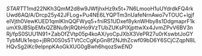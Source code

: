 $START$T1md22NKh3QmM2d8w9JWfjhxHz9x5t+7N6LmooH1uUYdrdkFQ4rkUwd6AQ/A/Drcp25y42JFLog+Pu4NE6LYQPTm3nUafeNrnAwo7vTOUC+lgjfeIVjth0VewKUED1qmlKlnQQFWyq5+fniRS1UDxef8yknWHby8s1DdgmaprF1kumX9JB5lpEMxQZBNu9rjRQbHo9VzTUbZUKsPlXjpttwXx4JvmZPvV6BV3nRj/fpS0SUU1N91+ZabOfZVtp05p4koAX/yoCpJXbX3VePR27u0rKswbtJoGYTybMUk1eqo+jBRO0S0s5TVtCcCgKpGn8f2NJthZcwf09bD6Y6SCjCZqpN8LHQvSg2iKc9eIpnpKAoGkXUG0gBwh6hqozSw$END$